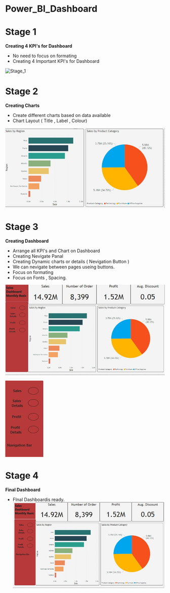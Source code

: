 # Power_BI_Dashboard
 
# Stage 1 
**Creating 4 KPI's for Dashboard**
 - No need to focus on formating
 - Creating 4 Important KPI's for Dashboard
 
 ![Stage_1](https://user-images.githubusercontent.com/118588061/219267760-1db609ba-4ed3-4bde-9cda-5d05774f4b8f.png)

 
 # Stage 2 
 **Creating Charts**
 - Create different charts based on data available
 - Chart Layout ( Title , Label , Colour)
 
 ![image](Images/Stage_2.png)
 
 
 # Stage 3 
 **Creating Dashboard**
 - Arrange all KPI's and Chart on Dashboard
 - Creating Nevigate Panal
 - Creating Dynamic charts or details ( Nevigation Button )
 - We can nevigate between pages useing buttons.
 - Focus on formating
 - Focus on Fonts , Spacing.
 
![image](Images/Stage_3.png)

![image](Images/Stage_4.png)
# Stage 4
 **Final Dashboard**
 - FInal Dashboardis ready.
 ![image](Images/Final_View.png)
 
